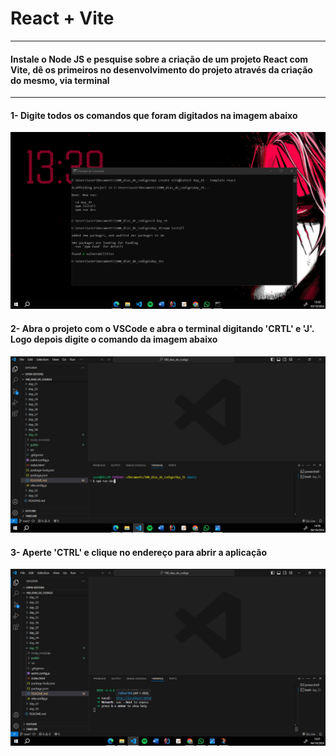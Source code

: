 # React + Vite
<hr>

#### Instale o Node JS e pesquise sobre a criação de um projeto React com Vite, dê os primeiros no desenvolvimento do projeto através da criação do mesmo, via terminal
<hr>

#### 1- Digite todos os comandos que foram digitados na imagem abaixo
<img src="public/1.png">

#### 2- Abra o projeto com o VSCode e abra o terminal digitando 'CRTL' e 'J'. Logo depois digite o comando da imagem abaixo
<img src="public/2.png">

#### 3- Aperte 'CTRL' e clique no endereço para abrir a aplicação
<img src="public/3.png">